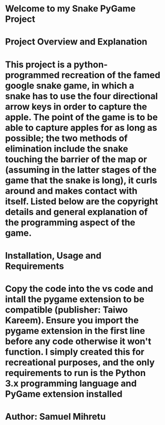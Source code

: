 # Welcome to my Snake PyGame Project
# Project Overview and Explanation
# This project is a python-programmed recreation of the famed google snake game, in which a snake has to use the four directional arrow keys in order to capture the apple. The point of the game is to be able to capture apples for as long as possible; the two methods of elimination include the snake touching the barrier of the map or (assuming in the latter stages of the game that the snake is long), it curls around and makes contact with itself. Listed below are the copyright details and general explanation of the programming aspect of the game. 

# Installation, Usage and Requirements
# Copy the code into the vs code and intall the pygame extension to be compatible (publisher: Taiwo Kareem). Ensure you import the pygame extension in the first line before any code otherwise it won't function. I simply created this for recreational purposes, and the only requirements to run is the Python 3.x programming language and PyGame extension installed

# Author: Samuel Mihretu
